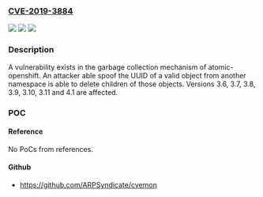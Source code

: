 ### [CVE-2019-3884](https://cve.mitre.org/cgi-bin/cvename.cgi?name=CVE-2019-3884)
![](https://img.shields.io/static/v1?label=Product&message=atomic-openshift&color=blue)
![](https://img.shields.io/static/v1?label=Version&message=%3D%203.6%2C%203.7%2C%203.8%2C%203.9%2C%203.10%2C%203.11%2C%204.1%20&color=brighgreen)
![](https://img.shields.io/static/v1?label=Vulnerability&message=CWE-290&color=brighgreen)

### Description

A vulnerability exists in the garbage collection mechanism of atomic-openshift. An attacker able spoof the UUID of a valid object from another namespace is able to delete children of those objects. Versions 3.6, 3.7, 3.8, 3.9, 3.10, 3.11 and 4.1 are affected.

### POC

#### Reference
No PoCs from references.

#### Github
- https://github.com/ARPSyndicate/cvemon

